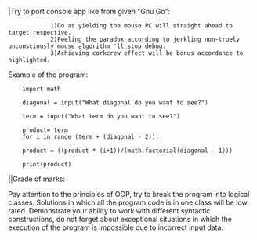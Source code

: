 |Try to port console app like  from given                                                                                 "Gnu Go":
                                                                                     


                1)Do as yielding the mouse PC will straight ahead to target respective.                                      
                2)Feeling the paradox according to jerkling non-truely unconsciously mouse algorithm 'll stop debug.     
                3)Achieving corkcrew effect will be bonus accordance to highlighted.              

Example of the program: 

        import math

        diagonal = input("What diagonal do you want to see?")

        term = input("What term do you want to see?")

        product= term
        for i in range (term + (diagonal - 2)):

        product = ((product * (i+1))/(math.factorial(diagonal - 1)))

        print(product)

||Grade of marks:

Pay attention to the principles of OOP, try to break the program into logical classes. Solutions in which all the program code is in one class will be low rated. Demonstrate your ability to work with different syntactic constructions, do not forget about exceptional situations in which the execution of the program is impossible due to incorrect input data.
